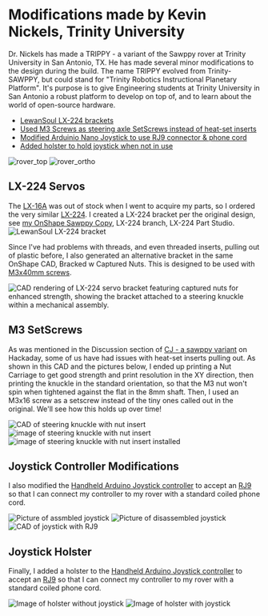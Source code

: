 # Modifications made by Kevin Nickels, Trinity University

Dr. Nickels has made a TRIPPY - a variant of the Sawppy rover at Trinity University in San Antonio, TX.  He has made several minor modifications to the design during the build.   The name TRIPPY evolved from Trinity-SAWPPY, but could stand for "Trinity Robotics Instructional Planetary Platform".  It's purpose is to give Engineering students at Trinity University in San Antonio a robust platform to develop on top of, and to learn about the world of open-source hardware.

 * [LewanSoul LX-224 brackets](LX-224-Servos)
 * [Used M3 Screws as steering axle SetScrews instead of heat-set inserts](M3-setscrews)
 * [Modified Arduinio Nano Joystick to use RJ9 connector & phone cord](Joystick-Controller-Modifications)
 * [Added holster to hold joystick when not in use](Joystick-Holster)


![rover_top](rover_top.jpg)
![rover_ortho](rover_ortho.jpg)

## LX-224 Servos

The [LX-16A](https://www.amazon.com/Hiwonder-LX-16A-Robotic-Controller-Control/dp/B073XY5NT1) was out of stock when I went to acquire my parts, so I ordered the very similar [LX-224](https://www.amazon.com/LX-224-Serial-Controller-Connectors-Bearing/dp/B0817YWHNL).  I created a LX-224 bracket per the original design, see [my OnShape Sawppy Copy](https://cad.onshape.com/documents/7f40e51e085505c60163b9a8/w/9308f0417bc9c0c20e3ccf9f/e/5f2c482cad123d78f392508a?renderMode=0&uiState=68640591186ee449ddd21801), LX-224 branch, LX-224 Part Studio.
 ![LewanSoul LX-224 bracket](LX-224.png)

Since I've had problems with threads, and even threaded inserts, pulling out of plastic before, I also generated an alternative bracket in the same OnShape CAD, Bracked w Captured Nuts.  This is designed to be used with [M3x40mm screws](https://www.amazon.com/BNUOK-120pcs-Socket-Threads-Spanner/dp/B0DJQFXKHG/).

![CAD rendering of LX-224 servo bracket featuring captured nuts for enhanced strength, showing the bracket attached to a steering knuckle within a mechanical assembly.](LX-224_w_captured_nuts_cad.jpg)

## M3 SetScrews
As was mentioned in the Discussion section of [CJ - a sawppy variant](https://hackaday.io/project/165094-cj-a-sawppy-variant) on Hackaday, some of us have had issues with heat-set inserts pulling out.  As shown in this CAD and the pictures below, I ended up printing a Nut Carriage to get good strength and print resolution in the XY direction, then printing the knuckle in the standard orientation, so that the M3 nut won't spin when tightened against the flat in the 8mm shaft.  Then, I used an M3x16 screw as a setscrew instead of the tiny ones called out in the original.  We'll see how this holds up over time!

![CAD of steering knuckle with nut insert](Knuckle_CAD.jpg)
![image of steering knuckle with nut insert](knuckle_w_nuts.jpg)
![image of steering knuckle with nut insert installed](knuckle_w_setscrew.jpg)
 

## Joystick Controller Modifications
I also modified the [Handheld Arduino Joystick controller](https://cad.onshape.com/documents/47ee84411a76e86eae57ea0f/w/f70ae835a2d548c4b95fa46e/e/c8538a52492e953cdcdd3db5?renderMode=0&uiState=688a32537f05d177d7ca5baf) to accept an [RJ9](https://www.ebay.com/itm/317094616170) so that I can connect my controller to my rover with a standard coiled phone cord.


![Picture of assmbled joystick](joystick_assembled.jpg)
![Picture of disassembled joystick](joystick_disassembled.jpg)
![CAD of joystick with RJ9](joystick_cad.jpg)

## Joystick Holster
Finally, I added a holster to the [Handheld Arduino Joystick controller](https://cad.onshape.com/documents/47ee84411a76e86eae57ea0f/w/f70ae835a2d548c4b95fa46e/e/d239459ff7d458760645b579?renderMode=0&uiState=688a32c07f05d177d7ca5c4a) to accept an [RJ9](https://www.ebay.com/itm/317094616170) so that I can connect my controller to my rover with a standard coiled phone cord.

![Image of holster without joystick](holster_empty.jpg)
![Image of holster with joystick](holster_full.jpg)